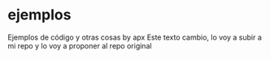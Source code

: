 # ejemplos
Ejemplos de código y otras cosas by apx
Este texto cambio, lo voy a subir a mi repo y lo voy a proponer al repo original